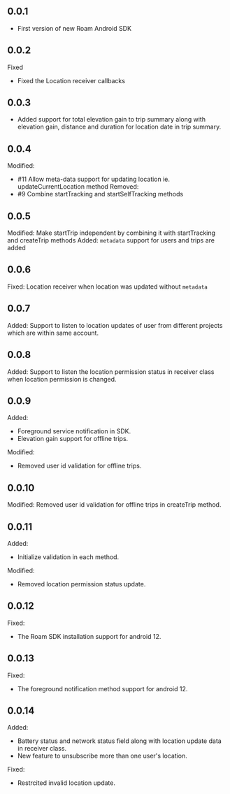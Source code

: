 ## 0.0.1

* First version of new Roam Android SDK

## 0.0.2
Fixed

- Fixed the Location receiver callbacks


## 0.0.3

- Added support for total elevation gain to trip summary along with elevation gain, distance and duration for location date in trip summary.

## 0.0.4

Modified:
- #11 Allow meta-data support for updating location ie. updateCurrentLocation method
Removed:
- #9 Combine startTracking and startSelfTracking methods

## 0.0.5

Modified:
Make startTrip independent by combining it with startTracking and createTrip methods
Added:
`metadata` support for users and trips are added

## 0.0.6

Fixed:
Location receiver when location was updated without `metadata`

## 0.0.7

Added:
Support to listen to location updates of user from different projects which are within same account.

## 0.0.8

Added:
Support to listen the location permission status in receiver class when location permission is changed.

## 0.0.9

Added:
- Foreground service notification in SDK.
- Elevation gain support for offline trips.

Modified:
- Removed user id validation for offline trips.

## 0.0.10

Modified:
Removed user id validation for offline trips in createTrip method.

## 0.0.11

Added:
- Initialize validation in each method.

Modified:
- Removed location permission status update.

## 0.0.12

Fixed:
- The Roam SDK installation support for android 12.

## 0.0.13

Fixed:
- The foreground notification method support for android 12.

## 0.0.14

Added:
- Battery status and network status field along with location update data in receiver class.
- New feature to unsubscribe more than one user's location.

Fixed:
- Restrcited invalid location update.
